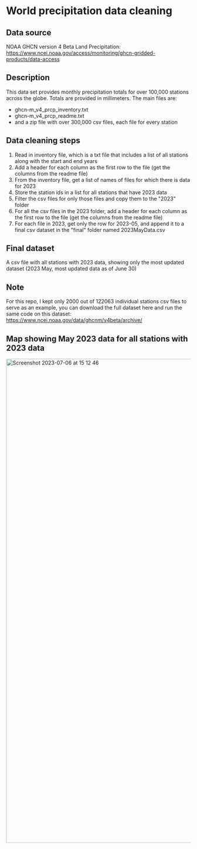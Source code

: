 # World precipitation data cleaning
## Data source
NOAA GHCN version 4 Beta Land Precipitation: https://www.ncei.noaa.gov/access/monitoring/ghcn-gridded-products/data-access

## Description
This data set provides monthly precipitation totals for over 100,000 stations across the globe. Totals are provided in millimeters.
The main files are:
- ghcn-m_v4_prcp_inventory.txt
- ghcn-m_v4_prcp_readme.txt
- and a zip file with over 300,000 csv files, each file for every station

## Data cleaning steps

1. Read in inventory file, which is a txt file that includes a list of all stations along with the start and end years
2. Add a header for each column as the first row to the file (get the columns from the readme file)
3. From the inventory file, get a list of names of files for which there is data for 2023
4. Store the station ids in a list for all stations that have 2023 data
5. Filter the csv files for only those files and copy them to the "2023" folder
6. For all the csv files in the 2023 folder, add a header for each column as the first row to the file (get the columns from the readme file)
7. For each file in 2023, get only the row for 2023-05, and append it to a final csv dataset in the "final" folder named 2023MayData.csv

## Final dataset
A csv file with all stations with 2023 data, showing only the most updated dataset (2023 May, most updated data as of June 30) 

## Note 
For this repo, I kept only 2000 out of 122063 individual stations csv files to serve as an example, you can download the full dataset here and run the same code on this dataset: https://www.ncei.noaa.gov/data/ghcnm/v4beta/archive/

## Map showing May 2023 data for all stations with 2023 data
<img width="1315" alt="Screenshot 2023-07-06 at 15 12 46" src="https://github.com/jhjanicki/world_precipitation/assets/6565011/71593433-0edf-4e8b-8f71-20483355756d">
